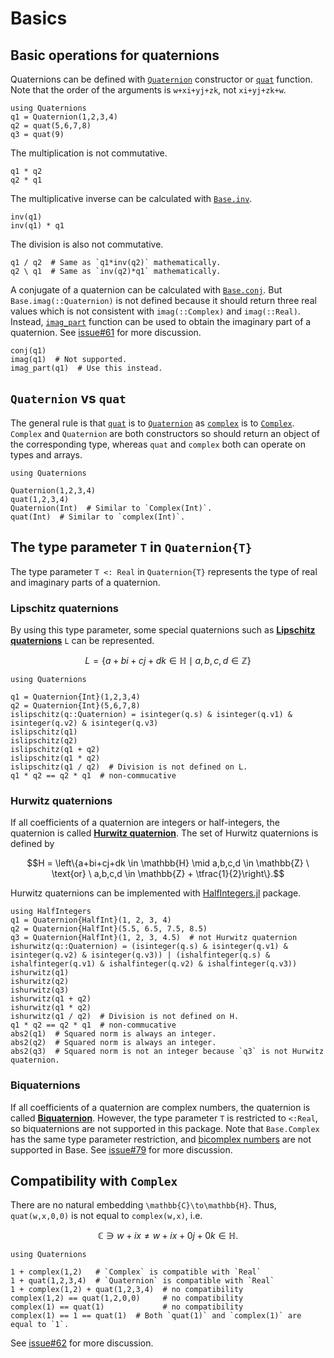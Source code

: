 # Basics

## Basic operations for quaternions
Quaternions can be defined with [`Quaternion`](@ref) constructor or [`quat`](@ref) function.
Note that the order of the arguments is ``w+xi+yj+zk``, not ``xi+yj+zk+w``.

```@repl intro
using Quaternions
q1 = Quaternion(1,2,3,4)
q2 = quat(5,6,7,8)
q3 = quat(9)
```

The multiplication is not commutative.
```@repl intro
q1 * q2
q2 * q1
```

The multiplicative inverse can be calculated with [`Base.inv`](@ref).
```@repl intro
inv(q1)
inv(q1) * q1
```

The division is also not commutative.

```@repl intro
q1 / q2  # Same as `q1*inv(q2)` mathematically.
q2 \ q1  # Same as `inv(q2)*q1` mathematically.
```

A conjugate of a quaternion can be calculated with [`Base.conj`](@ref).
But `Base.imag(::Quaternion)` is not defined because it should return three real values which is not consistent with `imag(::Complex)` and `imag(::Real)`.
Instead, [`imag_part`](@ref) function can be used to obtain the imaginary part of a quaternion.
See [issue#61](https://github.com/JuliaGeometry/Quaternions.jl/issues/61) for more discussion.

```@repl intro
conj(q1)
imag(q1)  # Not supported.
imag_part(q1)  # Use this instead.
```

## `Quaternion` vs `quat`
The general rule is that [`quat`](@ref) is to [`Quaternion`](@ref) as [`complex`](https://docs.julialang.org/en/v1/base/numbers/#Base.complex-Tuple{Complex}) is to [`Complex`](https://docs.julialang.org/en/v1/base/numbers/#Base.Complex).
`Complex` and `Quaternion` are both constructors so should return an object of the corresponding type, whereas `quat` and `complex` both can operate on types and arrays.

```@setup Quaternion-quat
using Quaternions
```

```@repl Quaternion-quat
Quaternion(1,2,3,4)
quat(1,2,3,4)
Quaternion(Int)  # Similar to `Complex(Int)`.
quat(Int)  # Similar to `complex(Int)`.
```

## The type parameter `T` in `Quaternion{T}`

The type parameter `T <: Real` in `Quaternion{T}` represents the type of real and imaginary parts of a quaternion.

### Lipschitz quaternions
By using this type parameter, some special quaternions such as [**Lipschitz quaternions**](https://en.wikipedia.org/wiki/Hurwitz_quaternion) ``L`` can be represented.

```math
L = \left\{a+bi+cj+dk \in \mathbb{H} \mid a,b,c,d \in \mathbb{Z}\right\}
```

```@setup LipschitzHurwitz
using Quaternions
```

```@repl LipschitzHurwitz
q1 = Quaternion{Int}(1,2,3,4)
q2 = Quaternion{Int}(5,6,7,8)
islipschitz(q::Quaternion) = isinteger(q.s) & isinteger(q.v1) & isinteger(q.v2) & isinteger(q.v3)
islipschitz(q1)
islipschitz(q2)
islipschitz(q1 + q2)
islipschitz(q1 * q2)
islipschitz(q1 / q2)  # Division is not defined on L.
q1 * q2 == q2 * q1  # non-commucative
```

### Hurwitz quaternions
If all coefficients of a quaternion are integers or half-integers, the quaternion is called [**Hurwitz quaternion**](https://en.wikipedia.org/wiki/Hurwitz_quaternion).
The set of Hurwitz quaternions is defined by

```math
H = \left\{a+bi+cj+dk \in \mathbb{H} \mid a,b,c,d \in \mathbb{Z} \ \text{or} \ a,b,c,d \in \mathbb{Z} + \tfrac{1}{2}\right\}.
```

Hurwitz quaternions can be implemented with [HalfIntegers.jl](https://github.com/sostock/HalfIntegers.jl) package.

```@repl LipschitzHurwitz
using HalfIntegers
q1 = Quaternion{HalfInt}(1, 2, 3, 4)
q2 = Quaternion{HalfInt}(5.5, 6.5, 7.5, 8.5)
q3 = Quaternion{HalfInt}(1, 2, 3, 4.5)  # not Hurwitz quaternion
ishurwitz(q::Quaternion) = (isinteger(q.s) & isinteger(q.v1) & isinteger(q.v2) & isinteger(q.v3)) | (ishalfinteger(q.s) & ishalfinteger(q.v1) & ishalfinteger(q.v2) & ishalfinteger(q.v3))
ishurwitz(q1)
ishurwitz(q2)
ishurwitz(q3)
ishurwitz(q1 + q2)
ishurwitz(q1 * q2)
ishurwitz(q1 / q2)  # Division is not defined on H.
q1 * q2 == q2 * q1  # non-commucative
abs2(q1)  # Squared norm is always an integer.
abs2(q2)  # Squared norm is always an integer.
abs2(q3)  # Squared norm is not an integer because `q3` is not Hurwitz quaternion.
```

### Biquaternions
If all coefficients of a quaternion are complex numbers, the quaternion is called [**Biquaternion**](https://en.wikipedia.org/wiki/Biquaternion).
However, the type parameter `T` is restricted to `<:Real`, so biquaternions are not supported in this package.
Note that `Base.Complex` has the same type parameter restriction, and [bicomplex numbers](https://en.wikipedia.org/wiki/Bicomplex_number) are not supported in Base.
See [issue#79](https://github.com/JuliaGeometry/Quaternions.jl/issues/79) for more discussion.

## Compatibility with `Complex`
There are no natural embedding ``\mathbb{C}\to\mathbb{H}``.
Thus, `quat(w,x,0,0)` is not equal to `complex(w,x)`, i.e.

```math
\mathbb{C} \ni w+ix \ne w+ix+0j+0k \in \mathbb{H}.
```

```@setup complex
using Quaternions
```

```@repl complex
1 + complex(1,2)   # `Complex` is compatible with `Real`
1 + quat(1,2,3,4)  # `Quaternion` is compatible with `Real`
1 + complex(1,2) + quat(1,2,3,4)  # no compatibility
complex(1,2) == quat(1,2,0,0)     # no compatibility
complex(1) == quat(1)             # no compatibility
complex(1) == 1 == quat(1)  # Both `quat(1)` and `complex(1)` are equal to `1`.
```

See [issue#62](https://github.com/JuliaGeometry/Quaternions.jl/issues/62) for more discussion.
